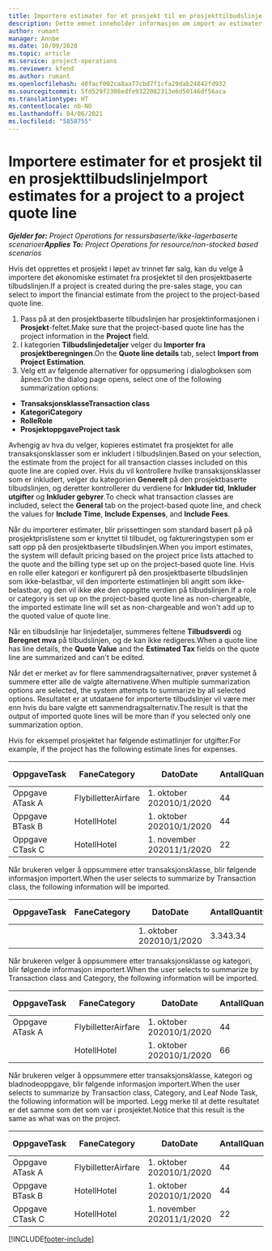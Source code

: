 ```yaml
---
title: Importere estimater for et prosjekt til en prosjekttilbudslinje
description: Dette emnet inneholder informasjon om import av estimater fra et prosjekt til en prosjekttilbudslinje.
author: rumant
manager: Annbe
ms.date: 10/09/2020
ms.topic: article
ms.service: project-operations
ms.reviewer: kfend
ms.author: rumant
ms.openlocfilehash: 40facf002ca8aa77cbd7f1cfa29dab24842fd932
ms.sourcegitcommit: 5fd529f2308edfe9322082313e6d50146df56aca
ms.translationtype: HT
ms.contentlocale: nb-NO
ms.lasthandoff: 04/06/2021
ms.locfileid: "5858755"
---
```

# <a name="import-estimates-for-a-project-to-a-project-quote-line"></a><span data-ttu-id="59e2c-103">Importere estimater for et prosjekt til en prosjekttilbudslinje</span><span class="sxs-lookup"><span data-stu-id="59e2c-103">Import estimates for a project to a project quote line</span></span>

<span data-ttu-id="59e2c-104">_**Gjelder for:** Project Operations for ressursbaserte/ikke-lagerbaserte scenarioer_</span><span class="sxs-lookup"><span data-stu-id="59e2c-104">_**Applies To:** Project Operations for resource/non-stocked based scenarios_</span></span>


<span data-ttu-id="59e2c-105">Hvis det opprettes et prosjekt i løpet av trinnet før salg, kan du velge å importere det økonomiske estimatet fra prosjektet til den prosjektbaserte tilbudslinjen.</span><span class="sxs-lookup"><span data-stu-id="59e2c-105">If a project is created during the pre-sales stage, you can select to import the financial estimate from the project to the project-based quote line.</span></span>

1. <span data-ttu-id="59e2c-106">Pass på at den prosjektbaserte tilbudslinjen har prosjektinformasjonen i **Prosjekt**-feltet.</span><span class="sxs-lookup"><span data-stu-id="59e2c-106">Make sure that the project-based quote line has the project information in the **Project** field.</span></span>
2. <span data-ttu-id="59e2c-107">I kategorien **Tilbudslinjedetaljer** velger du **Importer fra prosjektberegningen**.</span><span class="sxs-lookup"><span data-stu-id="59e2c-107">On the **Quote line details** tab, select **Import from Project Estimation**.</span></span>
3. <span data-ttu-id="59e2c-108">Velg ett av følgende alternativer for oppsumering i dialogboksen som åpnes:</span><span class="sxs-lookup"><span data-stu-id="59e2c-108">On the dialog page opens, select one of the following summarization options:</span></span>

  - <span data-ttu-id="59e2c-109">**Transaksjonsklasse**</span><span class="sxs-lookup"><span data-stu-id="59e2c-109">**Transaction class**</span></span>
  - <span data-ttu-id="59e2c-110">**Kategori**</span><span class="sxs-lookup"><span data-stu-id="59e2c-110">**Category**</span></span>
  - <span data-ttu-id="59e2c-111">**Rolle**</span><span class="sxs-lookup"><span data-stu-id="59e2c-111">**Role**</span></span> 
  - <span data-ttu-id="59e2c-112">**Prosjektoppgave**</span><span class="sxs-lookup"><span data-stu-id="59e2c-112">**Project task**</span></span>

<span data-ttu-id="59e2c-113">Avhengig av hva du velger, kopieres estimatet fra prosjektet for alle transaksjonsklasser som er inkludert i tilbudslinjen.</span><span class="sxs-lookup"><span data-stu-id="59e2c-113">Based on your selection, the estimate from the project for all transaction classes included on this quote line are copied over.</span></span> <span data-ttu-id="59e2c-114">Hvis du vil kontrollere hvilke transaksjonsklasser som er inkludert, velger du kategorien **Generelt** på den prosjektbaserte tilbudslinjen, og deretter kontrollerer du verdiene for **Inkluder tid**, **Inkluder utgifter** og **Inkluder gebyrer**.</span><span class="sxs-lookup"><span data-stu-id="59e2c-114">To check what transaction classes are included, select the **General** tab on the project-based quote line, and check the values for **Include Time**, **Include Expenses**, and **Include Fees**.</span></span>

<span data-ttu-id="59e2c-115">Når du importerer estimater, blir prissettingen som standard basert på på prosjektprislistene som er knyttet til tilbudet, og faktureringstypen som er satt opp på den prosjektbaserte tilbudslinjen.</span><span class="sxs-lookup"><span data-stu-id="59e2c-115">When you import estimates, the system will default pricing based on the project price lists attached to the quote and the billing type set up on the project-based quote line.</span></span> <span data-ttu-id="59e2c-116">Hvis en rolle eller kategori er konfigurert på den prosjektbaserte tilbudslinjen som ikke-belastbar, vil den importerte estimatlinjen bli angitt som ikke-belastbar, og den vil ikke øke den oppgitte verdien på tilbudslinjen.</span><span class="sxs-lookup"><span data-stu-id="59e2c-116">If a role or category is set up on the project-based quote line as non-chargeable, the imported estimate line will set as non-chargeable and won't add up to the quoted value of quote line.</span></span>

<span data-ttu-id="59e2c-117">Når en tilbudslinje har linjedetaljer, summeres feltene **Tilbudsverdi** og **Beregnet mva** på tilbudslinjen, og de kan ikke redigeres.</span><span class="sxs-lookup"><span data-stu-id="59e2c-117">When a quote line has line details, the **Quote Value** and the **Estimated Tax** fields on the quote line are summarized and can't be edited.</span></span>

<span data-ttu-id="59e2c-118">Når det er merket av for flere sammendragsalternativer, prøver systemet å summere etter alle de valgte alternativene.</span><span class="sxs-lookup"><span data-stu-id="59e2c-118">When multiple summarization options are selected, the system attempts to summarize by all selected options.</span></span> <span data-ttu-id="59e2c-119">Resultatet er at utdataene for importerte tilbudslinjer vil være mer enn hvis du bare valgte ett sammendragsalternativ.</span><span class="sxs-lookup"><span data-stu-id="59e2c-119">The result is that the output of imported quote lines will be more than if you selected only one summarization option.</span></span>

<span data-ttu-id="59e2c-120">Hvis for eksempel prosjektet har følgende estimatlinjer for utgifter.</span><span class="sxs-lookup"><span data-stu-id="59e2c-120">For example, if the project has the following estimate lines for expenses.</span></span>

| <span data-ttu-id="59e2c-121">Oppgave</span><span class="sxs-lookup"><span data-stu-id="59e2c-121">Task</span></span> | <span data-ttu-id="59e2c-122">Fane</span><span class="sxs-lookup"><span data-stu-id="59e2c-122">Category</span></span> | <span data-ttu-id="59e2c-123">Dato</span><span class="sxs-lookup"><span data-stu-id="59e2c-123">Date</span></span> | <span data-ttu-id="59e2c-124">Antall</span><span class="sxs-lookup"><span data-stu-id="59e2c-124">Quantity</span></span> | <span data-ttu-id="59e2c-125">Enhetspris</span><span class="sxs-lookup"><span data-stu-id="59e2c-125">Unit price</span></span> | <span data-ttu-id="59e2c-126">Mengde</span><span class="sxs-lookup"><span data-stu-id="59e2c-126">Amount</span></span> |
| --- | --- | --- | --- | --- | --- |
| <span data-ttu-id="59e2c-127">Oppgave A</span><span class="sxs-lookup"><span data-stu-id="59e2c-127">Task A</span></span> | <span data-ttu-id="59e2c-128">Flybilletter</span><span class="sxs-lookup"><span data-stu-id="59e2c-128">Airfare</span></span> | <span data-ttu-id="59e2c-129">1. oktober 2020</span><span class="sxs-lookup"><span data-stu-id="59e2c-129">10/1/2020</span></span> | <span data-ttu-id="59e2c-130">4</span><span class="sxs-lookup"><span data-stu-id="59e2c-130">4</span></span> | <span data-ttu-id="59e2c-131">400</span><span class="sxs-lookup"><span data-stu-id="59e2c-131">400</span></span> | <span data-ttu-id="59e2c-132">1600</span><span class="sxs-lookup"><span data-stu-id="59e2c-132">1600</span></span> |
| <span data-ttu-id="59e2c-133">Oppgave B</span><span class="sxs-lookup"><span data-stu-id="59e2c-133">Task B</span></span> | <span data-ttu-id="59e2c-134">Hotell</span><span class="sxs-lookup"><span data-stu-id="59e2c-134">Hotel</span></span> | <span data-ttu-id="59e2c-135">1. oktober 2020</span><span class="sxs-lookup"><span data-stu-id="59e2c-135">10/1/2020</span></span> | <span data-ttu-id="59e2c-136">4</span><span class="sxs-lookup"><span data-stu-id="59e2c-136">4</span></span> | <span data-ttu-id="59e2c-137">200</span><span class="sxs-lookup"><span data-stu-id="59e2c-137">200</span></span> | <span data-ttu-id="59e2c-138">800</span><span class="sxs-lookup"><span data-stu-id="59e2c-138">800</span></span> |
| <span data-ttu-id="59e2c-139">Oppgave C</span><span class="sxs-lookup"><span data-stu-id="59e2c-139">Task C</span></span> | <span data-ttu-id="59e2c-140">Hotell</span><span class="sxs-lookup"><span data-stu-id="59e2c-140">Hotel</span></span> | <span data-ttu-id="59e2c-141">1. november 2020</span><span class="sxs-lookup"><span data-stu-id="59e2c-141">11/1/2020</span></span> | <span data-ttu-id="59e2c-142">2</span><span class="sxs-lookup"><span data-stu-id="59e2c-142">2</span></span> | <span data-ttu-id="59e2c-143">200</span><span class="sxs-lookup"><span data-stu-id="59e2c-143">200</span></span> | <span data-ttu-id="59e2c-144">400</span><span class="sxs-lookup"><span data-stu-id="59e2c-144">400</span></span> |

<span data-ttu-id="59e2c-145">Når brukeren velger å oppsummere etter transaksjonsklasse, blir følgende informasjon importert.</span><span class="sxs-lookup"><span data-stu-id="59e2c-145">When the user selects to summarize by Transaction class, the following information will be imported.</span></span>

| <span data-ttu-id="59e2c-146">Oppgave</span><span class="sxs-lookup"><span data-stu-id="59e2c-146">Task</span></span> | <span data-ttu-id="59e2c-147">Fane</span><span class="sxs-lookup"><span data-stu-id="59e2c-147">Category</span></span> | <span data-ttu-id="59e2c-148">Dato</span><span class="sxs-lookup"><span data-stu-id="59e2c-148">Date</span></span> | <span data-ttu-id="59e2c-149">Antall</span><span class="sxs-lookup"><span data-stu-id="59e2c-149">Quantity</span></span> | <span data-ttu-id="59e2c-150">Enhetspris</span><span class="sxs-lookup"><span data-stu-id="59e2c-150">Unit price</span></span> | <span data-ttu-id="59e2c-151">Mengde</span><span class="sxs-lookup"><span data-stu-id="59e2c-151">Amount</span></span> |
| --- | --- | --- | --- | --- | --- |
| | | <span data-ttu-id="59e2c-152">1. oktober 2020</span><span class="sxs-lookup"><span data-stu-id="59e2c-152">10/1/2020</span></span> | <span data-ttu-id="59e2c-153">3.34</span><span class="sxs-lookup"><span data-stu-id="59e2c-153">3.34</span></span> | <span data-ttu-id="59e2c-154">840</span><span class="sxs-lookup"><span data-stu-id="59e2c-154">840</span></span> | <span data-ttu-id="59e2c-155">2800</span><span class="sxs-lookup"><span data-stu-id="59e2c-155">2800</span></span> |

<span data-ttu-id="59e2c-156">Når brukeren velger å oppsummere etter transaksjonsklasse og kategori, blir følgende informasjon importert.</span><span class="sxs-lookup"><span data-stu-id="59e2c-156">When the user selects to summarize by Transaction class and Category, the following information will be imported.</span></span>

| <span data-ttu-id="59e2c-157">Oppgave</span><span class="sxs-lookup"><span data-stu-id="59e2c-157">Task</span></span> | <span data-ttu-id="59e2c-158">Fane</span><span class="sxs-lookup"><span data-stu-id="59e2c-158">Category</span></span> | <span data-ttu-id="59e2c-159">Dato</span><span class="sxs-lookup"><span data-stu-id="59e2c-159">Date</span></span> | <span data-ttu-id="59e2c-160">Antall</span><span class="sxs-lookup"><span data-stu-id="59e2c-160">Quantity</span></span> | <span data-ttu-id="59e2c-161">Enhetspris</span><span class="sxs-lookup"><span data-stu-id="59e2c-161">Unit price</span></span> | <span data-ttu-id="59e2c-162">Mengde</span><span class="sxs-lookup"><span data-stu-id="59e2c-162">Amount</span></span> |
| --- | --- | --- | --- | --- | --- |
| <span data-ttu-id="59e2c-163">Oppgave A</span><span class="sxs-lookup"><span data-stu-id="59e2c-163">Task A</span></span> | <span data-ttu-id="59e2c-164">Flybilletter</span><span class="sxs-lookup"><span data-stu-id="59e2c-164">Airfare</span></span> | <span data-ttu-id="59e2c-165">1. oktober 2020</span><span class="sxs-lookup"><span data-stu-id="59e2c-165">10/1/2020</span></span> | <span data-ttu-id="59e2c-166">4</span><span class="sxs-lookup"><span data-stu-id="59e2c-166">4</span></span> | <span data-ttu-id="59e2c-167">400</span><span class="sxs-lookup"><span data-stu-id="59e2c-167">400</span></span> | <span data-ttu-id="59e2c-168">1600</span><span class="sxs-lookup"><span data-stu-id="59e2c-168">1600</span></span> |
| | <span data-ttu-id="59e2c-169">Hotell</span><span class="sxs-lookup"><span data-stu-id="59e2c-169">Hotel</span></span> | <span data-ttu-id="59e2c-170">1. oktober 2020</span><span class="sxs-lookup"><span data-stu-id="59e2c-170">10/1/2020</span></span> | <span data-ttu-id="59e2c-171">6</span><span class="sxs-lookup"><span data-stu-id="59e2c-171">6</span></span> | <span data-ttu-id="59e2c-172">200</span><span class="sxs-lookup"><span data-stu-id="59e2c-172">200</span></span> | <span data-ttu-id="59e2c-173">1200</span><span class="sxs-lookup"><span data-stu-id="59e2c-173">1200</span></span> |

<span data-ttu-id="59e2c-174">Når brukeren velger å oppsummere etter transaksjonsklasse, kategori og bladnodeoppgave, blir følgende informasjon importert.</span><span class="sxs-lookup"><span data-stu-id="59e2c-174">When the user selects to summarize by Transaction class, Category, and Leaf Node Task, the following information will be imported.</span></span> <span data-ttu-id="59e2c-175">Legg merke til at dette resultatet er det samme som det som var i prosjektet.</span><span class="sxs-lookup"><span data-stu-id="59e2c-175">Notice that this result is the same as what was on the project.</span></span>

| <span data-ttu-id="59e2c-176">Oppgave</span><span class="sxs-lookup"><span data-stu-id="59e2c-176">Task</span></span> | <span data-ttu-id="59e2c-177">Fane</span><span class="sxs-lookup"><span data-stu-id="59e2c-177">Category</span></span> | <span data-ttu-id="59e2c-178">Dato</span><span class="sxs-lookup"><span data-stu-id="59e2c-178">Date</span></span> | <span data-ttu-id="59e2c-179">Antall</span><span class="sxs-lookup"><span data-stu-id="59e2c-179">Quantity</span></span> | <span data-ttu-id="59e2c-180">Enhetspris</span><span class="sxs-lookup"><span data-stu-id="59e2c-180">Unit price</span></span> | <span data-ttu-id="59e2c-181">Mengde</span><span class="sxs-lookup"><span data-stu-id="59e2c-181">Amount</span></span> |
| --- | --- | --- | --- | --- | --- |
| <span data-ttu-id="59e2c-182">Oppgave A</span><span class="sxs-lookup"><span data-stu-id="59e2c-182">Task A</span></span> | <span data-ttu-id="59e2c-183">Flybilletter</span><span class="sxs-lookup"><span data-stu-id="59e2c-183">Airfare</span></span> | <span data-ttu-id="59e2c-184">1. oktober 2020</span><span class="sxs-lookup"><span data-stu-id="59e2c-184">10/1/2020</span></span> | <span data-ttu-id="59e2c-185">4</span><span class="sxs-lookup"><span data-stu-id="59e2c-185">4</span></span> | <span data-ttu-id="59e2c-186">400</span><span class="sxs-lookup"><span data-stu-id="59e2c-186">400</span></span> | <span data-ttu-id="59e2c-187">1600</span><span class="sxs-lookup"><span data-stu-id="59e2c-187">1600</span></span> |
| <span data-ttu-id="59e2c-188">Oppgave B</span><span class="sxs-lookup"><span data-stu-id="59e2c-188">Task B</span></span> | <span data-ttu-id="59e2c-189">Hotell</span><span class="sxs-lookup"><span data-stu-id="59e2c-189">Hotel</span></span> | <span data-ttu-id="59e2c-190">1. oktober 2020</span><span class="sxs-lookup"><span data-stu-id="59e2c-190">10/1/2020</span></span> | <span data-ttu-id="59e2c-191">4</span><span class="sxs-lookup"><span data-stu-id="59e2c-191">4</span></span> | <span data-ttu-id="59e2c-192">200</span><span class="sxs-lookup"><span data-stu-id="59e2c-192">200</span></span> | <span data-ttu-id="59e2c-193">800</span><span class="sxs-lookup"><span data-stu-id="59e2c-193">800</span></span> |
| <span data-ttu-id="59e2c-194">Oppgave C</span><span class="sxs-lookup"><span data-stu-id="59e2c-194">Task C</span></span> | <span data-ttu-id="59e2c-195">Hotell</span><span class="sxs-lookup"><span data-stu-id="59e2c-195">Hotel</span></span> | <span data-ttu-id="59e2c-196">1. november 2020</span><span class="sxs-lookup"><span data-stu-id="59e2c-196">11/1/2020</span></span> | <span data-ttu-id="59e2c-197">2</span><span class="sxs-lookup"><span data-stu-id="59e2c-197">2</span></span> | <span data-ttu-id="59e2c-198">200</span><span class="sxs-lookup"><span data-stu-id="59e2c-198">200</span></span> | <span data-ttu-id="59e2c-199">400</span><span class="sxs-lookup"><span data-stu-id="59e2c-199">400</span></span> |


[!INCLUDE[footer-include](../includes/footer-banner.md)]
